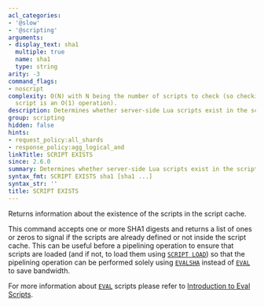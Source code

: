 ```yaml
---
acl_categories:
- '@slow'
- '@scripting'
arguments:
- display_text: sha1
  multiple: true
  name: sha1
  type: string
arity: -3
command_flags:
- noscript
complexity: O(N) with N being the number of scripts to check (so checking a single
  script is an O(1) operation).
description: Determines whether server-side Lua scripts exist in the script cache.
group: scripting
hidden: false
hints:
- request_policy:all_shards
- response_policy:agg_logical_and
linkTitle: SCRIPT EXISTS
since: 2.6.0
summary: Determines whether server-side Lua scripts exist in the script cache.
syntax_fmt: SCRIPT EXISTS sha1 [sha1 ...]
syntax_str: ''
title: SCRIPT EXISTS
---
```

Returns information about the existence of the scripts in the script cache.

This command accepts one or more SHA1 digests and returns a list of ones or
zeros to signal if the scripts are already defined or not inside the script
cache.
This can be useful before a pipelining operation to ensure that scripts are
loaded (and if not, to load them using [`SCRIPT LOAD`](/commands/script-load)) so that the pipelining
operation can be performed solely using [`EVALSHA`](/commands/evalsha) instead of [`EVAL`](/commands/eval) to save
bandwidth.

For more information about [`EVAL`](/commands/eval) scripts please refer to [Introduction to Eval Scripts](/topics/eval-intro).
